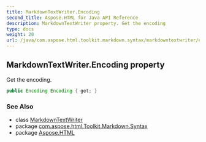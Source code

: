 ```yaml
---
title: MarkdownTextWriter.Encoding
second_title: Aspose.HTML for Java API Reference
description: MarkdownTextWriter property. Get the encoding
type: docs
weight: 20
url: /java/com.aspose.html.toolkit.markdown.syntax/markdowntextwriter/encoding/
---
```

## MarkdownTextWriter.Encoding property

Get the encoding.

```java
public Encoding Encoding { get; }
```

### See Also

* class [MarkdownTextWriter](../)
* package [com.aspose.html.Toolkit.Markdown.Syntax](../../markdowntextwriter/)
* package [Aspose.HTML](../../../)
